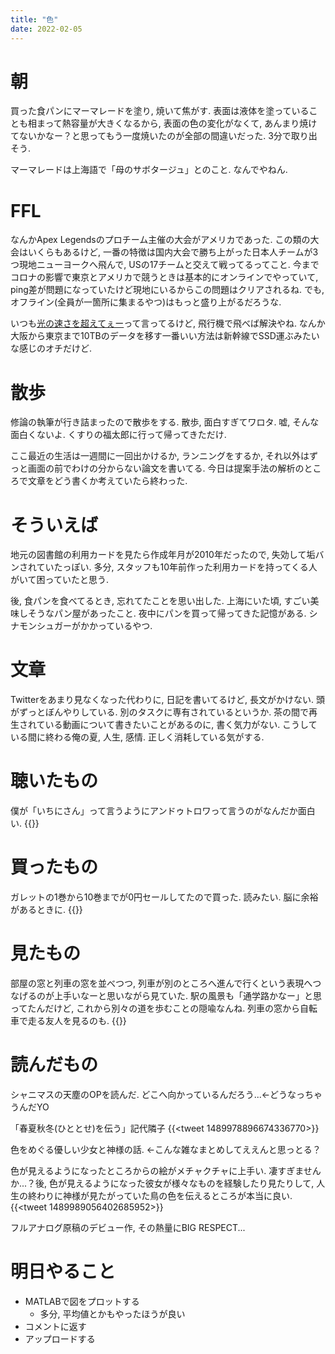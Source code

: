```yaml
---
title: "色"
date: 2022-02-05
---
```


# 朝
買った食パンにマーマレードを塗り, 焼いて焦がす. 表面は液体を塗っていることも相まって熱容量が大きくなるから, 表面の色の変化がなくて, あんまり焼けてないかなー？と思ってもう一度焼いたのが全部の間違いだった. 3分で取り出そう.

マーマレードは上海語で「母のサボタージュ」とのこと. なんでやねん.

# FFL
なんかApex Legendsのプロチーム主催の大会がアメリカであった. この類の大会はいくらもあるけど, 一番の特徴は国内大会で勝ち上がった日本人チームが3つ現地ニューヨークへ飛んで, USの17チームと交えて戦ってるってこと. 今までコロナの影響で東京とアメリカで競うときは基本的にオンラインでやっていて, ping差が問題になっていたけど現地にいるからこの問題はクリアされるね. でも, オフライン(全員が一箇所に集まるやつ)はもっと盛り上がるだろうな.

いつも[光の速さを超えてぇー](/post/2022-01-24)って言ってるけど, 飛行機で飛べば解決やね. なんか大阪から東京まで10TBのデータを移す一番いい方法は新幹線でSSD運ぶみたいな感じのオチだけど.
# 散歩
修論の執筆が行き詰まったので散歩をする. 散歩, 面白すぎてワロタ. 嘘, そんな面白くないよ. くすりの福太郎に行って帰ってきただけ.

ここ最近の生活は一週間に一回出かけるか, ランニングをするか, それ以外はずっと画面の前でわけの分からない論文を書いてる. 今日は提案手法の解析のところで文章をどう書くか考えていたら終わった.

# そういえば
地元の図書館の利用カードを見たら作成年月が2010年だったので, 失効して垢バンされていたっぽい. 多分, スタッフも10年前作った利用カードを持ってくる人がいて困っていたと思う.

後, 食パンを食べてるとき, 忘れてたことを思い出した. 上海にいた頃, すごい美味しそうなパン屋があったこと. 夜中にパンを買って帰ってきた記憶がある. シナモンシュガーがかかっているやつ.

# 文章
Twitterをあまり見なくなった代わりに, 日記を書いてるけど, 長文がかけない. 頭がずっとぼんやりしている. 別のタスクに専有されているというか. 茶の間で再生されている動画について書きたいことがあるのに, 書く気力がない. こうしている間に終わる俺の夏, 人生, 感情. 正しく消耗している気がする.

# 聴いたもの

僕が「いちにさん」って言うようにアンドゥトロワって言うのがなんだか面白い.
{{<youtube VNE0mvsERqI>}}


# 買ったもの
ガレットの1巻から10巻までが0円セールしてたので買った. 読みたい. 脳に余裕があるときに.
{{<amazon asin="B08CNKSMD5" title="ガレット 創刊号 [雑誌] (ガレットワークス)">}}

# 見たもの

部屋の窓と列車の窓を並べつつ, 列車が別のところへ進んで行くという表現へつなげるのが上手いなーと思いながら見ていた. 駅の風景も「通学路かなー」と思ってたんだけど, これから別々の道を歩むことの隠喩なんね. 列車の窓から自転車で走る友人を見るのも.
{{<youtube KKSmMS481Dg>}}

# 読んだもの
シャニマスの天塵のOPを読んだ. どこへ向かっているんだろう...←どうなっちゃうんだYO

「春夏秋冬(ひととせ)を伝う」記代隣子
{{<tweet 1489978896674336770>}}

色をめぐる優しい少女と神様の話. ←こんな雑なまとめしてええんと思っとる？

色が見えるようになったところからの絵がメチャクチャに上手い. 凄すぎませんか...？後, 色が見えるようになった彼女が様々なものを経験したり見たりして, 人生の終わりに神様が見たがっていた鳥の色を伝えるところが本当に良い.
{{<tweet 1489989056402685952>}}

フルアナログ原稿のデビュー作, その熱量にBIG RESPECT...

# 明日やること
- MATLABで図をプロットする
  - 多分, 平均値とかもやったほうが良い
- コメントに返す
- アップロードする
